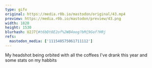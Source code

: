 ```yaml
---
type: gifv
original: https://media.r0b.io/mastodon/original/43.mp4
preview: https://media.r0b.io/mastodon/preview/43.png
width: 1820
height: 1530
blurhash: U2J7{#t6bDt8E2of%2WB4oog?bM{9Gof?HRj
refs:
  mastodon_media: ['111540575061711112']
---
```


My headshot being orbited with all the coffees I've drank this year and some stats on my habbits
